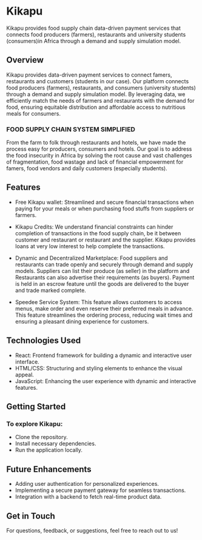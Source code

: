# Kikapu 
Kikapu provides food supply chain data-driven payment services that connects food producers (farmers), restaurants and university students (consumers)in Africa through a demand and supply simulation model.

## Overview
Kikapu provides data-driven payment services to connect famers, restaurants and customers (students in our case). Our platform connects food producers (farmers), restaurants, and consumers (university students) through a demand and supply simulation model. By leveraging data, we efficiently match the needs of farmers and restaurants with the demand for food, ensuring equitable distribution and affordable access to nutritious meals for consumers.

### FOOD SUPPLY CHAIN SYSTEM SIMPLIFIED
From the farm to folk through restaurants and hotels, we have made the process easy for producers, consumers and hotels. Our goal is to address the food insecurity in Africa by solving the root cause and vast challenges of fragmentation, food wastage and lack of financial empowerment for famers, food vendors and daily customers (especially students).

## Features
- Free Kikapu wallet: Streamlined and secure financial transactions when paying for your meals or when purchasing food stuffs from suppliers or farmers.
- Kikapu Credits: We understand financial constraints can hinder completion of transactions in the food supply chain, be it between customer and restaurant or restaurant and the supplier. Kikapu provides loans at very low interest to help complete the transactions.

- Dynamic and Decentralized Marketplace: Food suppliers and restaurants can trade openly and securely through demand and supply models. Suppliers can list their produce (as seller) in the platform and Restaurants can also advertise their requirements (as buyers). Payment is held in an escrow feature until the goods are delivered to the buyer and trade marked complete.

- Speedee Service System: This feature allows customers to access menus, make order and even reserve their preferred meals in advance. This feature streamlines the ordering process, reducing wait times and ensuring a pleasant dining experience for customers.

## Technologies Used
- React: Frontend framework for building a dynamic and interactive user interface.
- HTML/CSS: Structuring and styling elements to enhance the visual appeal.
- JavaScript: Enhancing the user experience with dynamic and interactive features.

## Getting Started
### To explore Kikapu:

- Clone the repository.
- Install necessary dependencies.
- Run the application locally.



## Future Enhancements
- Adding user authentication for personalized experiences.
- Implementing a secure payment gateway for seamless transactions.
- Integration with a backend to fetch real-time product data.

## Get in Touch
For questions, feedback, or suggestions, feel free to reach out to us!